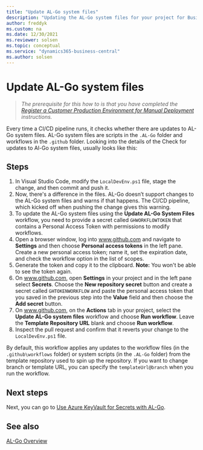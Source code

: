 ```yaml
---
title: "Update AL-Go system files"
description: "Updating the AL-Go system files for your project for Business Central."
author: freddyk
ms.custom: na
ms.date: 12/30/2021
ms.reviewer: solsen
ms.topic: conceptual
ms.service: "dynamics365-business-central"
ms.author: solsen
---
```


# Update AL-Go system files

> *The prerequisite for this how to is that you have completed the [Register a Customer Production Environment for Manual Deployment](algo-register-cust-prod-env.md) instructions.*

Every time a CI/CD pipeline runs, it checks whether there are updates to AL-Go system files. AL-Go system files are scripts in the `.AL-Go` folder and workflows in the `.github` folder. Looking into the details of the Check for updates to Al-Go system files, usually looks like this:

<!-- image -->

## Steps

1. In Visual Studio Code, modify the `LocalDevEnv.ps1` file, stage the change, and then commit and push it.
1. Now, there's a difference in the files. AL-Go doesn’t support changes to the AL-Go system files and warns if that happens. The CI/CD pipeline, which kicked off when pushing the change gives this warning.
1. To update the AL-Go system files using the **Update AL-Go System Files** workflow, you need to provide a secret called `GHWORKFLOWTOKEN` that contains a Personal Access Token with permissions to modify workflows.
1. Open a browser window, log into www.github.com and navigate to **Settings** and then choose **Personal access tokens** in the left pane. Create a new personal access token; name it, set the expiration date, and check the workflow option in the list of scopes.
1. Generate the token and copy it to the clipboard. **Note:** You won't be able to see the token again.
1. On www.github.com, open **Settings** in your project and in the left pane select **Secrets**. Choose the **New repository secret** button and create a secret called `GHTOKENWORKFLOW` and paste the personal access token that you saved in the previous step into the **Value** field and then choose the **Add secret** button.
1. On www.github.com, on the **Actions** tab in your project, select the **Update AL-Go system files** workflow and choose **Run workflow**. Leave the **Template Repository URL** blank and choose **Run workflow**.
1. Inspect the pull request and confirm that it reverts your change to the `LocalDevEnv.ps1` file.

By default, this workflow applies any updates to the workflow files (in the `.github\workflows` folder) or system scripts (in the `.AL-Go` folder) from the template repository used to spin up the repository. If you want to change branch or template URL, you can specify the `templateUrl@branch` when you run the workflow.

## Next steps

Next, you can go to [Use Azure KeyVault for Secrets with AL-Go](algo-enable-keyvault-app-development.md).

## See also

[AL-Go Overview](algo-overview.md)  